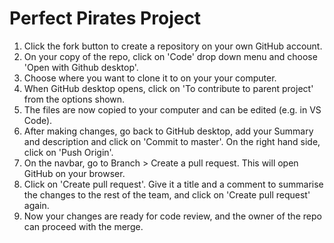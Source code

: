 # Perfect Pirates Project

1. Click the fork button to create a repository on your own GitHub account.
2. On your copy of the repo, click on 'Code' drop down menu and choose 'Open with Github desktop'.
3. Choose where you want to clone it to on your your computer.
4. When GitHub desktop opens, click on 'To contribute to parent project' from the options shown.
5. The files are now copied to your computer and can be edited (e.g. in VS Code).
6. After making changes, go back to GitHub desktop, add your Summary and description and  click on 'Commit to master'. On the right hand side, click on 'Push Origin'.
7. On the navbar, go to Branch > Create a pull request. This will open GitHub on your browser.
8. Click on 'Create pull request'. Give it a title and a comment to summarise the changes to the rest of the team, and click on 'Create pull request' again.
9. Now your changes are ready for code review, and the owner of the repo can proceed with the merge.
